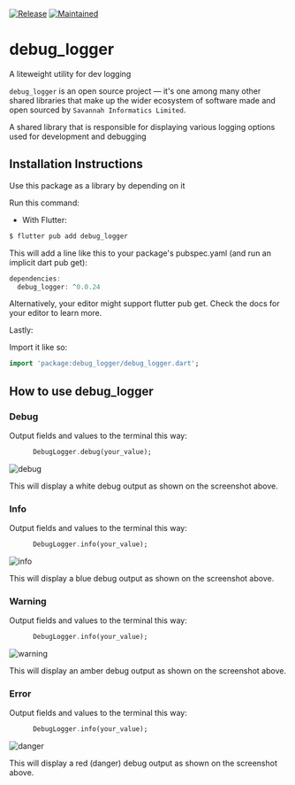 [![Release](https://img.shields.io/badge/Version-^0.0.24-success.svg?style=for-the-badge)](https://shields.io/)
[![Maintained](https://img.shields.io/badge/Maintained-Actively-informational.svg?style=for-the-badge)](https://shields.io/)

# debug_logger

A liteweight utility for dev logging

`debug_logger` is an open source project &mdash; it's one among many other shared libraries that make up the wider ecosystem of software made and open sourced by `Savannah Informatics Limited`.

A shared library that is responsible for displaying various logging options used for development and debugging

## Installation Instructions

Use this package as a library by depending on it

Run this command:

- With Flutter:

```dart
$ flutter pub add debug_logger
```

This will add a line like this to your package's pubspec.yaml (and run an implicit dart pub get):

```dart
dependencies:
  debug_logger: ^0.0.24
```

Alternatively, your editor might support flutter pub get. Check the docs for your editor to learn more.

Lastly:

Import it like so:

```dart
import 'package:debug_logger/debug_logger.dart';
```

## How to use debug_logger

### Debug

Output fields and values to the terminal this way:

```dart
      DebugLogger.debug(your_value);
```
![debug](https://user-images.githubusercontent.com/53440762/121493788-d5b1f900-c9e0-11eb-929f-febc1652a50f.png)

This will display a white debug output as shown on the screenshot above.

### Info

Output fields and values to the terminal this way:

```dart
      DebugLogger.info(your_value);
```
![info](https://user-images.githubusercontent.com/53440762/121494009-05f99780-c9e1-11eb-954f-b314dae0cb43.png)


This will display a blue debug output as shown on the screenshot above.

### Warning

Output fields and values to the terminal this way:

```dart
      DebugLogger.info(your_value);
```
![warning](https://user-images.githubusercontent.com/53440762/121494173-2c1f3780-c9e1-11eb-9399-733276dcbe86.png)


This will display an amber debug output as shown on the screenshot above.

### Error

Output fields and values to the terminal this way:

```dart
      DebugLogger.info(your_value);
```

![danger](https://user-images.githubusercontent.com/53440762/121494395-5ffa5d00-c9e1-11eb-94b6-e50ba7de9477.png)

This will display a red (danger) debug output as shown on the screenshot above.